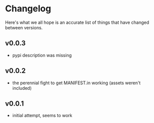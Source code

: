 # Changelog

Here's what we all hope is an accurate list of things that have changed
between versions.

## v0.0.3

* pypi description was missing

## v0.0.2

* the perennial fight to get MANIFEST.in working (assets weren't included)

## v0.0.1

* initial attempt, seems to work
